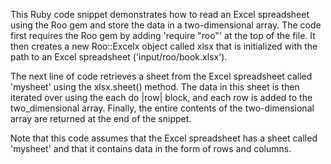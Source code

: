  This Ruby code snippet demonstrates how to read an Excel spreadsheet using the Roo gem and store the data in a two-dimensional array. The code first requires the Roo gem by adding 'require "roo"' at the top of the file. It then creates a new Roo::Excelx object called xlsx that is initialized with the path to an Excel spreadsheet ('input/roo/book.xlsx').

The next line of code retrieves a sheet from the Excel spreadsheet called 'mysheet' using the xlsx.sheet() method. The data in this sheet is then iterated over using the each do \|row\| block, and each row is added to the two_dimensional array. Finally, the entire contents of the two-dimensional array are returned at the end of the snippet.

Note that this code assumes that the Excel spreadsheet has a sheet called 'mysheet' and that it contains data in the form of rows and columns.
